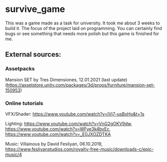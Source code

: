 # survive_game

This was a game made as a task for university. It took me about 3 weeks to build it. The focus of the project laid on programming. You can certainly find bugs or see something that needs more polish but this game is finished for me.

## External sources:

### Assetpacks

Mansion SET by Tres Dimensiones, 12.01.2021 (last update)
(https://assetstore.unity.com/packages/3d/props/furniture/mansion-set-150953)

### Online tutorials

VFX/Shader:
https://www.youtube.com/watch?v=IVj7-usBxHo&t=1s

Lighting:
https://www.youtube.com/watch?v=VnG2gOKV9dw,
https://www.youtube.com/watch?v=WFye3k4bvEc,
https://www.youtube.com/watch?v=_E0JXOZDTKA

Music:
Villainous by David Fesliyan, 06.10.2019,
https://www.fesliyanstudios.com/royalty-free-music/downloads-c/epic-music/4
